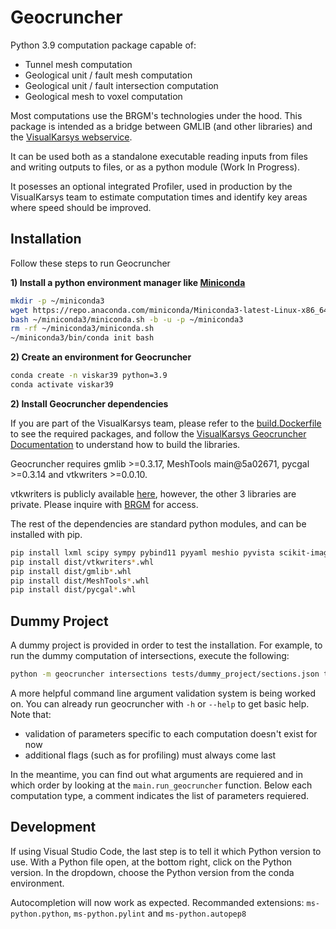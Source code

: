 # Geocruncher

Python 3.9 computation package capable of:
- Tunnel mesh computation
- Geological unit / fault mesh computation
- Geological unit / fault intersection computation
- Geological mesh to voxel computation

Most computations use the BRGM's technologies under the hood. This package is intended as a bridge between GMLIB (and other libraries) and the [VisualKarsys webservice](https://visualkarsys.com).

It can be used both as a standalone executable reading inputs from files and writing outputs to files, or as a python module (Work In Progress).

It posesses an optional integrated Profiler, used in production by the VisualKarsys team to estimate computation times and identify key areas where speed should be improved. 

## Installation

Follow these steps to run Geocruncher

**1) Install a python environment manager like [Miniconda](https://docs.anaconda.com/miniconda/)**

```bash
mkdir -p ~/miniconda3
wget https://repo.anaconda.com/miniconda/Miniconda3-latest-Linux-x86_64.sh -O ~/miniconda3/miniconda.sh
bash ~/miniconda3/miniconda.sh -b -u -p ~/miniconda3
rm -rf ~/miniconda3/miniconda.sh
~/miniconda3/bin/conda init bash
```

**2) Create an environment for Geocruncher**

```bash
conda create -n viskar39 python=3.9
conda activate viskar39
```

**2) Install Geocruncher dependencies**

If you are part of the VisualKarsys team, please refer to the [build.Dockerfile](https://github.com/ISSKA/VISKAR/blob/develop/src/docker/build.Dockerfile) to see the required packages, and follow the [VisualKarsys Geocruncher Documentation](https://github.com/ISSKA/VISKAR/blob/develop/doc/backend/geocruncher.md) to understand how to build the libraries.

Geocruncher requires gmlib >=0.3.17, MeshTools main@5a02671, pycgal >=0.3.14 and vtkwriters >=0.0.10.

vtkwriters is publicly available [here](https://github.com/BRGM/vtkwriters), however, the other 3 libraries are private. Please inquire with [BRGM](https://gitlab.brgm.fr) for access.

The rest of the dependencies are standard python modules, and can be installed with pip.
```bash
pip install lxml scipy sympy pybind11 pyyaml meshio pyvista scikit-image verstr numpy pillow
pip install dist/vtkwriters*.whl
pip install dist/gmlib*.whl
pip install dist/MeshTools*.whl
pip install dist/pycgal*.whl
```

## Dummy Project

A dummy project is provided in order to test the installation. For example, to run the dummy computation of intersections, execute the following:
```bash
python -m geocruncher intersections tests/dummy_project/sections.json tests/dummy_project/geocruncher_project.xml tests/dummy_project/geocruncher_dem.asc tests/dummy_project out.json
```

A more helpful command line argument validation system is being worked on. You can already run geocruncher with `-h` or `--help` to get basic help. Note that:
- validation of parameters specific to each computation doesn't exist for now
- additional flags (such as for profiling) must always come last

In the meantime, you can find out what arguments are requiered and in which order by looking at the `main.run_geocruncher` function. Below each computation type, a comment indicates the list of parameters requiered.

## Development

If using Visual Studio Code, the last step is to tell it which Python version to use. With a Python file open, at the bottom right, click on the Python version. In the dropdown, choose the Python version from the conda environment.

Autocompletion will now work as expected.
Recommanded extensions: `ms-python.python`, `ms-python.pylint` and `ms-python.autopep8`
